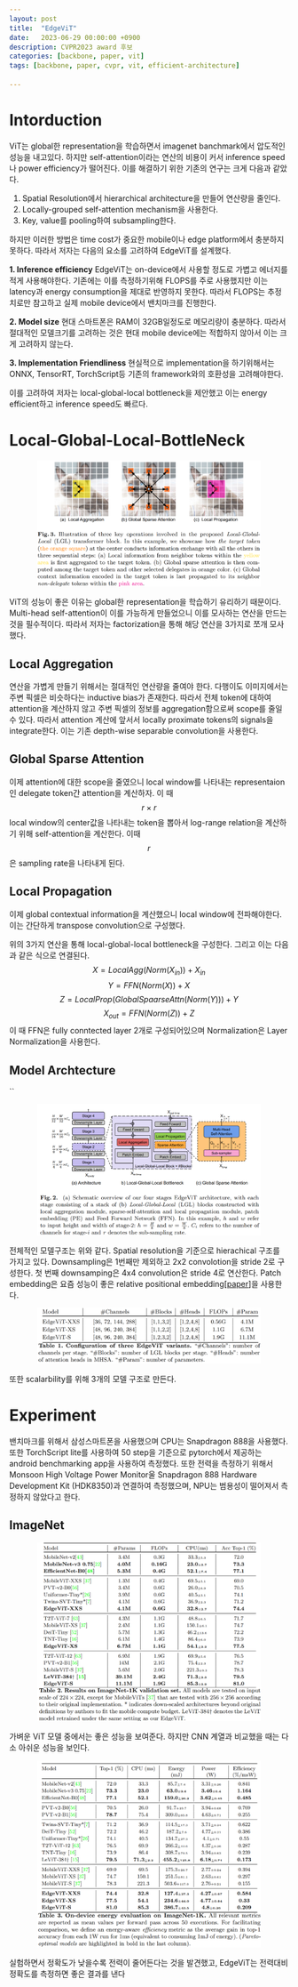 ```yaml
---
layout: post
title:  "EdgeViT"
date:   2023-06-29 00:00:00 +0900
description: CVPR2023 award 후보
categories: [backbone, paper, vit]
tags: [backbone, paper, cvpr, vit, efficient-architecture]

---  
```



# Intorduction
 ViT는 global한 representation을 학습하면서 imagenet banchmark에서 압도적인 성능을 내고있다. 하지만 self-attention이라는 연산의 비용이 커서 inference speed나 power efficiency가 떨어진다. 이를 해결하기 위한 기존의 연구는 크게 다음과 같았다.
 
 1. Spatial Resolution에서 hierarchical architecture을 만들어 연산량을 줄인다.
 2. Locally-grouped self-attention mechanism을 사용한다.
 3. Key, value를 pooling하여 subsampling한다.

 하지만 이러한 방법은 time cost가 중요한 mobile이나 edge platform에서 충분하지 못하다. 따라서 저자는 다음의 요소를 고려하여 EdgeViT를 설계했다.

 **1. Inference efficiency**
   EdgeViT는 on-device에서 사용할 정도로 가볍고 에너지를 적게 사용해야한다. 기존에는 이를 측정하기위해 FLOPS를 주로 사용했지만 이는 latency과 energy consumption을 제대로 반영하지 못한다. 따라서 FLOPS는 추정치로만 참고하고 실제 mobile device에서 밴치마크를 진행한다.
  
 **2. Model size**
   현대 스마트폰은 RAM이 32GB일정도로 메모리량이 충분하다. 따라서 절대적인 모델크기를 고려하는 것은 현대 mobile device에는 적합하지 않아서 이는 크게 고려하지 않는다.
 
 **3. Implementation Friendliness**
  현실적으로 implementation을 하기위해서는 ONNX, TensorRT, TorchScript등 기존의 framework와의 호환성을 고려해야한다.

 이를 고려하여 저자는 local-global-local bottleneck을 제안했고 이는 energy efficient하고 inference speed도 빠르다.

# Local-Global-Local-BottleNeck

<p align="center">
    <img src="/assets/post/image/edgevit/Fig3.png" width="80%">
</p>
 
 ViT의 성능이 좋은 이유는 global한 representation을 학습하기 유리하기 때문이다. Multi-head self-attention이 이를 가능하게 만들었으니 이를 모사하는 연산을 만드는 것을 필수적이다. 따라서 저자는 factorization을 통해 해당 연산을 3가지로 쪼개 모사했다.

## Local Aggregation
 연산을 가볍게 만들기 위해서는 절대적인 연산량을 줄여야 한다. 다행이도 이미지에서는 주변 픽셀은 비슷하다는 inductive bias가 존재한다. 따라서 전체 token에 대하여 attention을 계산하지 않고 주변 픽셀의 정보를 aggregation함으로써 scope를 줄일 수 있다. 따라서 attention 계산에 앞서서 locally proximate tokens의 signals을 integrate한다. 이는 기존 depth-wise separable convolution을 사용한다.

## Global Sparse Attention
 이제 attention에 대한 scope을 줄였으니 local window를 나타내는 representaion인 delegate token간 attention을 계산하자. 이 때 $$r \times r$$ local window의 center값을 나타내는 token을 뽑아서 log-range relation을 계산하기 위해 self-attention을 계산한다. 이때 $$r$$ 은 sampling rate을 나타내게 된다.

## Local Propagation
 이제 global contextual information을 계산했으니 local window에 전파해야한다. 이는 간단하게 transpose convolution으로 구성했다.

위의 3가지 연산을 통해 local-global-local bottleneck을 구성한다. 그리고 이는 다음과 같은 식으로 연결된다.
$$X=LocalAgg(Norm(X_{in}))+X_{in}$$
$$Y=FFN(Norm(X))+X$$
$$Z=LocalProp(GlobalSpaarseAttn(Norm(Y)))+Y$$
$$X_{out}=FFN(Norm(Z))+Z$$
 이 때 FFN은 fully conntected layer 2개로 구성되어있으며 Normalization은 Layer Normalization을 사용한다.



## Model Archtecture
``
<p align="center">
    <img src="/assets/post/image/edgevit/Fig2.png" width="80%">
</p>

전체적인 모델구조는 위와 같다. Spatial resolution을 기준으로 hierachical 구조를 가지고 있다. Downsampling은 1번째만 제외하고 2x2 convolotion을 stride 2로 구성한다. 첫 번째 downsamping은 4x4 convolution은 stride 4로 연산한다. Patch embedding은 요즘 성능이 좋은 relative positional embedding\[[paper](https://arxiv.org/abs/1803.02155)]을 사용한다.

<p align="center">
    <img src="/assets/post/image/edgevit/table1.png" width="80%">
</p>

또한 scalarbility를 위해 3개의 모델 구조로 만든다.

# Experiment
밴치마크를 위해서 삼성스마트폰을 사용했으며  CPU는 Snapdragon 888을 사용했다. 또한 TorchScript lite를 사용하여 50 step을 기준으로 pytorch에서 제공하는 android benchmarking app을 사용하여 측정했다. 또한 전력을 측정하기 위해서 Monsoon High Voltage Power Monitor울 Snapdragon 888 Hardware Development Kit (HDK8350)과 연결하여 측정했으며, NPU는 범용성이 떨어져서 측정하지 않았다고 한다. 
## ImageNet

<p align="center">
    <img src="/assets/post/image/edgevit/table2.png" width="80%">
</p>

가벼운 ViT 모델 중에서는 좋은 성능을 보여준다. 하지만 CNN 계열과 비교했을 때는 다소 아쉬운 성능을 보인다.

<p align="center">
    <img src="/assets/post/image/edgevit/table3.png" width="80%">
</p>

실험하면서 정확도가 낮을수록 전력이 줄어든다는 것을 발견했고, EdgeViT는 전력대비 정확도를 측정하면 좋은 결과를 낸다
